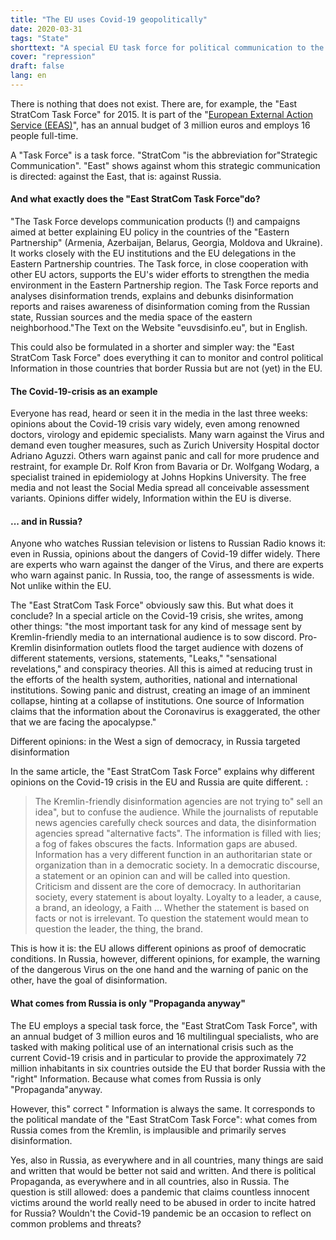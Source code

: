 ```yaml
---
title: "The EU uses Covid-19 geopolitically"
date: 2020-03-31
tags: "State"
shorttext: "A special EU task force for political communication to the east claims that Russia is deliberately disinformation."
cover: "repression"
draft: false
lang: en
---
```


There is nothing that does not exist. There are, for example, the "East StratCom Task Force" for 2015. It is part of the "[European External Action Service (EEAS)](https://eeas.europa.eu/headquarters/headquarters-homepage/82/about-european-external-action-service-eeas_en "About the European External Action Service")", has an annual budget of 3 million euros and employs 16 people full-time.

A "Task Force" is a task force. "StratCom "is the abbreviation for"Strategic Communication". "East" shows against whom this strategic communication is directed: against the East, that is: against Russia.

#### And what exactly does the "East StratCom Task Force"do?

"The Task Force develops communication products (!) and campaigns aimed at better explaining EU policy in the countries of the "Eastern Partnership" (Armenia, Azerbaijan, Belarus, Georgia, Moldova and Ukraine). It works closely with the EU institutions and the EU delegations in the Eastern Partnership countries. The Task force, in close cooperation with other EU actors, supports the EU's wider efforts to strengthen the media environment in the Eastern Partnership region. The Task Force reports and analyses disinformation trends, explains and debunks disinformation reports and raises awareness of disinformation coming from the Russian state, Russian sources and the media space of the eastern neighborhood."The Text on the Website "euvsdisinfo.eu", but in English.

This could also be formulated in a shorter and simpler way: the "East StratCom Task Force" does everything it can to monitor and control political Information in those countries that border Russia but are not (yet) in the EU.

#### The Covid-19-crisis as an example

Everyone has read, heard or seen it in the media in the last three weeks: opinions about the Covid-19 crisis vary widely, even among renowned doctors, virology and epidemic specialists. Many warn against the Virus and demand even tougher measures, such as Zurich University Hospital doctor Adriano Aguzzi. Others warn against panic and call for more prudence and restraint, for example Dr. Rolf Kron from Bavaria or Dr. Wolfgang Wodarg, a specialist trained in epidemiology at Johns Hopkins University. The free media and not least the Social Media spread all conceivable assessment variants. Opinions differ widely, Information within the EU is diverse.

#### ... and in Russia?

Anyone who watches Russian television or listens to Russian Radio knows it: even in Russia, opinions about the dangers of Covid-19 differ widely. There are experts who warn against the danger of the Virus, and there are experts who warn against panic. In Russia, too, the range of assessments is wide. Not unlike within the EU.

The "East StratCom Task Force" obviously saw this. But what does it conclude? In a special article on the Covid-19 crisis, she writes, among other things: "the most important task for any kind of message sent by Kremlin-friendly media to an international audience is to sow discord. Pro-Kremlin disinformation outlets flood the target audience with dozens of different statements, versions, statements, "Leaks," "sensational revelations," and conspiracy theories. All this is aimed at reducing trust in the efforts of the health system, authorities, national and international institutions. Sowing panic and distrust, creating an image of an imminent collapse, hinting at a collapse of institutions. One source of Information claims that the information about the Coronavirus is exaggerated, the other that we are facing the apocalypse."

Different opinions: in the West a sign of democracy, in Russia targeted disinformation

In the same article, the "East StratCom Task Force" explains why different opinions on the Covid-19 crisis in the EU and Russia are quite different. :

> The Kremlin-friendly disinformation agencies are not trying to" sell an idea", but to confuse the audience. While the journalists of reputable news agencies carefully check sources and data, the disinformation agencies spread "alternative facts". The information is filled with lies; a fog of fakes obscures the facts. Information gaps are abused. Information has a very different function in an authoritarian state or organization than in a democratic society. In a democratic discourse, a statement or an opinion can and will be called into question. Criticism and dissent are the core of democracy. In authoritarian society, every statement is about loyalty. Loyalty to a leader, a cause, a brand, an ideology, a Faith ... Whether the statement is based on facts or not is irrelevant. To question the statement would mean to question the leader, the thing, the brand.

This is how it is: the EU allows different opinions as proof of democratic conditions. In Russia, however, different opinions, for example, the warning of the dangerous Virus on the one hand and the warning of panic on the other, have the goal of disinformation.

#### What comes from Russia is only "Propaganda anyway"

The EU employs a special task force, the "East StratCom Task Force", with an annual budget of 3 million euros and 16 multilingual specialists, who are tasked with making political use of an international crisis such as the current Covid-19 crisis and in particular to provide the approximately 72 million inhabitants in six countries outside the EU that border Russia with the "right" Information. Because what comes from Russia is only "Propaganda"anyway.

However, this" correct " Information is always the same. It corresponds to the political mandate of the "East StratCom Task Force": what comes from Russia comes from the Kremlin, is implausible and primarily serves disinformation.

Yes, also in Russia, as everywhere and in all countries, many things are said and written that would be better not said and written. And there is political Propaganda, as everywhere and in all countries, also in Russia. The question is still allowed: does a pandemic that claims countless innocent victims around the world really need to be abused in order to incite hatred for Russia? Wouldn't the Covid-19 pandemic be an occasion to reflect on common problems and threats?
